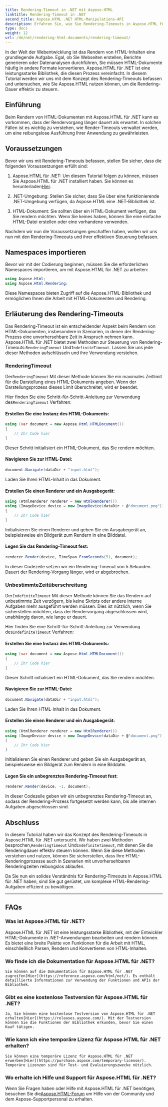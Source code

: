 ```yaml
---
title: Rendering-Timeout in .NET mit Aspose.HTML
linktitle: Rendering-Timeout in .NET
second_title: Aspose.HTML .NET HTML-Manipulations-API
description: Erfahren Sie, wie Sie Rendering-Timeouts in Aspose.HTML für .NET effektiv steuern. Erkunden Sie Rendering-Optionen und sorgen Sie für ein reibungsloses Rendering von HTML-Dokumenten.
type: docs
weight: 12
url: /de/net/rendering-html-documents/rendering-timeout/
---
```


In der Welt der Webentwicklung ist das Rendern von HTML-Inhalten eine grundlegende Aufgabe. Egal, ob Sie Webseiten erstellen, Berichte generieren oder Datenanalysen durchführen, Sie müssen HTML-Dokumente häufig in andere Formate konvertieren. Aspose.HTML für .NET ist eine leistungsstarke Bibliothek, die diesen Prozess vereinfacht. In diesem Tutorial werden wir uns mit dem Konzept des Rendering-Timeouts befassen und untersuchen, wie Sie Aspose.HTML nutzen können, um die Rendering-Dauer effektiv zu steuern.

## Einführung

Beim Rendern von HTML-Dokumenten mit Aspose.HTML für .NET kann es vorkommen, dass der Rendervorgang länger dauert als erwartet. In solchen Fällen ist es wichtig zu verstehen, wie Render-Timeouts verwaltet werden, um eine reibungslose Ausführung Ihrer Anwendung zu gewährleisten.

## Voraussetzungen

Bevor wir uns mit Rendering-Timeouts befassen, stellen Sie sicher, dass die folgenden Voraussetzungen erfüllt sind:

1. Aspose.HTML für .NET: Um diesem Tutorial folgen zu können, müssen Sie Aspose.HTML für .NET installiert haben. Sie können es herunterladen[Hier](https://releases.aspose.com/html/net/).

2. .NET-Umgebung: Stellen Sie sicher, dass Sie über eine funktionierende .NET-Umgebung verfügen, da Aspose.HTML eine .NET-Bibliothek ist.

3. HTML-Dokument: Sie sollten über ein HTML-Dokument verfügen, das Sie rendern möchten. Wenn Sie keines haben, können Sie eine einfache HTML-Datei erstellen oder eine vorhandene verwenden.

Nachdem wir nun die Voraussetzungen geschaffen haben, wollen wir uns nun mit den Rendering-Timeouts und ihrer effektiven Steuerung befassen.

## Namespaces importieren

Bevor wir mit der Codierung beginnen, müssen Sie die erforderlichen Namespaces importieren, um mit Aspose.HTML für .NET zu arbeiten:

```csharp
using Aspose.Html;
using Aspose.Html.Rendering;
```

Diese Namespaces bieten Zugriff auf die Aspose.HTML-Bibliothek und ermöglichen Ihnen die Arbeit mit HTML-Dokumenten und Rendering.

## Erläuterung des Rendering-Timeouts

Das Rendering-Timeout ist ein entscheidender Aspekt beim Rendern von HTML-Dokumenten, insbesondere in Szenarien, in denen der Rendering-Prozess eine unvorhersehbare Zeit in Anspruch nehmen kann. Aspose.HTML für .NET bietet zwei Methoden zur Steuerung von Rendering-Timeouts:`RenderingTimeout` Und`IndefiniteTimeout`. Lassen Sie uns jede dieser Methoden aufschlüsseln und ihre Verwendung verstehen.

### RenderingTimeout

 Der`RenderingTimeout` Mit dieser Methode können Sie ein maximales Zeitlimit für die Darstellung eines HTML-Dokuments angeben. Wenn der Darstellungsprozess dieses Limit überschreitet, wird er beendet.

 Hier finden Sie eine Schritt-für-Schritt-Anleitung zur Verwendung des`RenderingTimeout` Verfahren:

#### Erstellen Sie eine Instanz des HTML-Dokuments:

   ```csharp
   using (var document = new Aspose.Html.HTMLDocument())
   {
       // Ihr Code hier
   }
   ```

   Dieser Schritt initialisiert ein HTML-Dokument, das Sie rendern möchten.

#### Navigieren Sie zur HTML-Datei:

   ```csharp
   document.Navigate(dataDir + "input.html");
   ```

   Laden Sie Ihren HTML-Inhalt in das Dokument.

#### Erstellen Sie einen Renderer und ein Ausgabegerät:

   ```csharp
   using (HtmlRenderer renderer = new HtmlRenderer())
   using (ImageDevice device = new ImageDevice(dataDir + @"document.png"))
   {
       // Ihr Code hier
   }
   ```

   Initialisieren Sie einen Renderer und geben Sie ein Ausgabegerät an, beispielsweise ein Bildgerät zum Rendern in eine Bilddatei.

#### Legen Sie das Rendering-Timeout fest:

   ```csharp
   renderer.Render(device, TimeSpan.FromSeconds(5), document);
   ```

   In dieser Codezeile setzen wir ein Rendering-Timeout von 5 Sekunden. Dauert der Rendering-Vorgang länger, wird er abgebrochen.

### UnbestimmteZeitüberschreitung

 Der`IndefiniteTimeout` Mit dieser Methode können Sie das Rendern auf unbestimmte Zeit verzögern, bis keine Skripts oder andere interne Aufgaben mehr ausgeführt werden müssen. Dies ist nützlich, wenn Sie sicherstellen möchten, dass der Rendervorgang abgeschlossen wird, unabhängig davon, wie lange er dauert.

 Hier finden Sie eine Schritt-für-Schritt-Anleitung zur Verwendung des`IndefiniteTimeout` Verfahren:

#### Erstellen Sie eine Instanz des HTML-Dokuments:

   ```csharp
   using (var document = new Aspose.Html.HTMLDocument())
   {
       // Ihr Code hier
   }
   ```

   Dieser Schritt initialisiert ein HTML-Dokument, das Sie rendern möchten.

#### Navigieren Sie zur HTML-Datei:

   ```csharp
   document.Navigate(dataDir + "input.html");
   ```

   Laden Sie Ihren HTML-Inhalt in das Dokument.

#### Erstellen Sie einen Renderer und ein Ausgabegerät:

   ```csharp
   using (HtmlRenderer renderer = new HtmlRenderer())
   using (ImageDevice device = new ImageDevice(dataDir + @"document.png"))
   {
       // Ihr Code hier
   }
   ```

   Initialisieren Sie einen Renderer und geben Sie ein Ausgabegerät an, beispielsweise ein Bildgerät zum Rendern in eine Bilddatei.

#### Legen Sie ein unbegrenztes Rendering-Timeout fest:

   ```csharp
   renderer.Render(device, -1, document);
   ```

   In dieser Codezeile geben wir ein unbegrenztes Rendering-Timeout an, sodass der Rendering-Prozess fortgesetzt werden kann, bis alle internen Aufgaben abgeschlossen sind.

## Abschluss

 In diesem Tutorial haben wir das Konzept des Rendering-Timeouts in Aspose.HTML für .NET untersucht. Wir haben zwei Methoden besprochen,`RenderingTimeout` Und`IndefiniteTimeout`, mit denen Sie die Renderingdauer effektiv steuern können. Wenn Sie diese Methoden verstehen und nutzen, können Sie sicherstellen, dass Ihre HTML-Renderingprozesse auch in Szenarien mit unvorhersehbaren Renderingzeiten reibungslos ablaufen.

Da Sie nun ein solides Verständnis für Rendering-Timeouts in Aspose.HTML für .NET haben, sind Sie gut gerüstet, um komplexe HTML-Rendering-Aufgaben effizient zu bewältigen.

---

## FAQs

### Was ist Aspose.HTML für .NET?
   Aspose.HTML für .NET ist eine leistungsstarke Bibliothek, mit der Entwickler HTML-Dokumente in .NET-Anwendungen bearbeiten und rendern können. Es bietet eine breite Palette von Funktionen für die Arbeit mit HTML, einschließlich Parsen, Rendern und Konvertieren von HTML-Inhalten.

### Wo finde ich die Dokumentation für Aspose.HTML für .NET?
    Sie können auf die Dokumentation für Aspose.HTML für .NET zugreifen[Hier](https://reference.aspose.com/html/net/). Es enthält detaillierte Informationen zur Verwendung der Funktionen und APIs der Bibliothek.

### Gibt es eine kostenlose Testversion für Aspose.HTML für .NET?
    Ja, Sie können eine kostenlose Testversion von Aspose.HTML für .NET erhalten[Hier](https://releases.aspose.com/). Mit der Testversion können Sie die Funktionen der Bibliothek erkunden, bevor Sie einen Kauf tätigen.

### Wie kann ich eine temporäre Lizenz für Aspose.HTML für .NET erhalten?
    Sie können eine temporäre Lizenz für Aspose.HTML für .NET erwerben[Hier](https://purchase.aspose.com/temporary-license/). Temporäre Lizenzen sind für Test- und Evaluierungszwecke nützlich.

### Wo erhalte ich Hilfe und Support für Aspose.HTML für .NET?
   Wenn Sie Fragen haben oder Hilfe mit Aspose.HTML für .NET benötigen, besuchen Sie die[Aspose.HTML-Forum](https://forum.aspose.com/) um Hilfe von der Community und dem Aspose-Supportpersonal zu erhalten.



